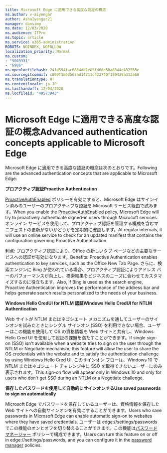 ```yaml
---
title: Microsoft Edge に適用できる高度な認証の概念
ms.author: v-aiyengar
author: AshaIyengar21
manager: dansimp
ms.date: 12/03/2020
ms.audience: ITPro
ms.topic: article
ms.service: o365-administration
ROBOTS: NOINDEX, NOFOLLOW
localization_priority: Normal
ms.custom:
- "9003931"
- "6986"
ms.openlocfilehash: 241d594fac6664dd1e85fd60e30a6344c432555e
ms.sourcegitcommit: c069f1b53567ad14711c423740f120439a312a60
ms.translationtype: HT
ms.contentlocale: ja-JP
ms.lasthandoff: 12/04/2020
ms.locfileid: "49573943"
---
```

# <a name="advanced-authentication-concepts-applicable-to-microsoft-edge"></a><span data-ttu-id="131fc-102">Microsoft Edge に適用できる高度な認証の概念</span><span class="sxs-lookup"><span data-stu-id="131fc-102">Advanced authentication concepts applicable to Microsoft Edge</span></span>

<span data-ttu-id="131fc-103">Microsoft Edge に適用できる高度な認証の概念は次のとおりです。</span><span class="sxs-lookup"><span data-stu-id="131fc-103">Following are the advanced authentication concepts that are applicable to Microsoft Edge:</span></span>

<span data-ttu-id="131fc-104">**プロアクティブ認証**</span><span class="sxs-lookup"><span data-stu-id="131fc-104">**Proactive Authentication**</span></span>

<span data-ttu-id="131fc-105">[ProactiveAuthEnabled](https://go.microsoft.com/fwlink/?linkid=2134621) ポリシーを有効にすると、Microsoft Edge はサインイン済みのユーザーのプロアクティブな認証を Microsoft サービス経由で試みます。</span><span class="sxs-lookup"><span data-stu-id="131fc-105">When you enable the [ProactiveAuthEnabled](https://go.microsoft.com/fwlink/?linkid=2134621) policy, Microsoft Edge will try to proactively authenticate signed-in users through Microsoft services.</span></span> <span data-ttu-id="131fc-106">オンライン サービスを使用して、プロアクティブ認証を管理する構成を含むマニフェストの更新がないかどうかを定期的に確認します。</span><span class="sxs-lookup"><span data-stu-id="131fc-106">At regular intervals, it will use an online service to check for an updated manifest that contains the configuration governing Proactive Authentication.</span></span>

<span data-ttu-id="131fc-107">利点: プロアクティブ認証により、Office の新しいタブ ページなどの主要なサービスへの認証が有効になります。</span><span class="sxs-lookup"><span data-stu-id="131fc-107">Benefits: Proactive Authentication enables authentication to key services, such as the Office New Tab Page.</span></span> <span data-ttu-id="131fc-108">さらに、検索エンジンに Bing が使われている場合、プロアクティブ認証によりアドレス バーのパフォーマンスが向上し、検索結果をビジネスのニーズに合わせてカスタマイズするのに役立ちます。</span><span class="sxs-lookup"><span data-stu-id="131fc-108">Also, if Bing is used as the search engine, Proactive Authentication improves the performance of the address bar and helps generate search results personalized to the needs of your business.</span></span>

<span data-ttu-id="131fc-109">**Windows Hello CredUI for NTLM 認証**</span><span class="sxs-lookup"><span data-stu-id="131fc-109">**Windows Hello CredUI for NTLM Authentication**</span></span>

<span data-ttu-id="131fc-110">Web サイトが NTLM またはネゴシエート メカニズムを通してユーザーのサインオンを試みたときにシングル サインオン (SSO) を利用できない場合、ユーザーはこの機能を使用して OS の資格情報を Web サイトと共有し、Windows Hello Cred UI を使用して認証の課題を満たすことができます。</span><span class="sxs-lookup"><span data-stu-id="131fc-110">If single sign-on (SSO) isn't available when a website tries to sign on the user through the NTLM or Negotiate mechanism, this feature will allow the user to share the OS credentials with the website and to satisfy the authentication challenge by using Windows Hello Cred UI.</span></span> <span data-ttu-id="131fc-111">このサインオン フローは、Windows 10 で NTLM またはネゴシエート チャレンジ中に SSO を取得できないユーザーにのみ表示されます。</span><span class="sxs-lookup"><span data-stu-id="131fc-111">This sign-on flow will appear only in Windows 10 and only for users who don't get SSO during an NTLM or a Negotiate challenge.</span></span>

<span data-ttu-id="131fc-112">**保存したパスワードを使用して自動的にサインオンする**</span><span class="sxs-lookup"><span data-stu-id="131fc-112">**Use saved passwords to sign on automatically**</span></span>

<span data-ttu-id="131fc-113">Microsoft Edge でパスワードを保存しているユーザーは、資格情報を保存した Web サイトへの自動サインオンを有効にすることができます。</span><span class="sxs-lookup"><span data-stu-id="131fc-113">Users who save passwords in Microsoft Edge can enable automatic sign-on to websites where they have saved credentials.</span></span> <span data-ttu-id="131fc-114">ユーザーは edge://settings/passwords でこの機能のオンとオフを切り替えることができます。この機能は[パスワード マネージャー](https://go.microsoft.com/fwlink/?linkid=2134622) ポリシーで構成できます。</span><span class="sxs-lookup"><span data-stu-id="131fc-114">Users can turn this feature on or off in edge://settings/passwords, and you can configure it in the [password manager](https://go.microsoft.com/fwlink/?linkid=2134622) policies.</span></span>
